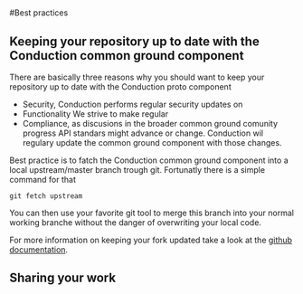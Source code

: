
#

#Best practices

Keeping your repository up to date with the Conduction common ground component 
-------
There are basically three reasons why you should want to keep your repository up to date with the Conduction proto component
* Security, Conduction performs regular security updates on 
* Functionality We strive to make regular 
* Compliance, as discusions in the broader common ground comunity progress API standars might advance or change. Conduction wil regulary update the common ground component with those changes. 

Best practice is to fatch the Conduction common ground component into a local upstream/master branch trough git. Fortunatly there is a simple command for that

```CLI
git fetch upstream
```

You can then use your favorite git tool to merge this branch into your normal working branche without the danger of overwriting your local code. 

For more information on keeping your fork updated take a look at the [github documentation](https://help.github.com/en/articles/syncing-a-fork).


Sharing your work 
-------